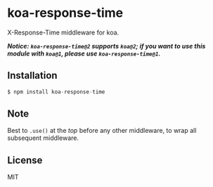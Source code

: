 
# koa-response-time

 X-Response-Time middleware for koa.

___Notice: `koa-response-time@2` supports `koa@2`; if you want to use this module with `koa@1`, please use `koa-response-time@1`.___

## Installation

```js
$ npm install koa-response-time
```

## Note

  Best to `.use()` at the _top_ before any other middleware,
  to wrap all subsequent middleware.

## License

  MIT
